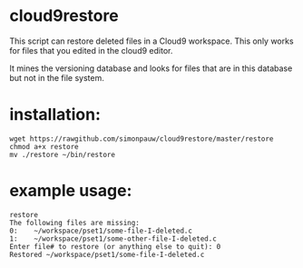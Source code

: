 # cloud9restore
This script can restore deleted files in a Cloud9 workspace. This only works for files that you edited in the cloud9 editor.

It mines the versioning database and looks for files that are in this database but not in the file system.

# installation:
	wget https://rawgithub.com/simonpauw/cloud9restore/master/restore
	chmod a+x restore
	mv ./restore ~/bin/restore

# example usage:
	restore
	The following files are missing:
	0:    ~/workspace/pset1/some-file-I-deleted.c
	1:    ~/workspace/pset1/some-other-file-I-deleted.c
	Enter file# to restore (or anything else to quit): 0
	Restored ~/workspace/pset1/some-file-I-deleted.c